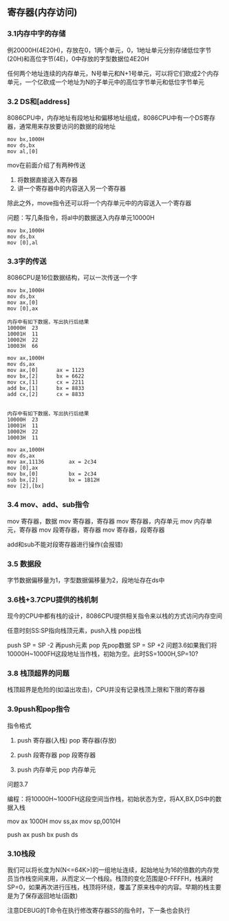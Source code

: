 ## 寄存器(内存访问)

### 3.1内存中字的存储

例20000H(4E20H)，存放在0，1两个单元，0，1地址单元分别存储低位字节(20H)和高位字节(4E)，0中存放的字型数据位4E20H

任何两个地址连续的内存单元，N号单元和N+1号单元，可以将它们砍成2个内存单元，一个亿砍成一个地址为N的子单元中的高位字节单元和低位字节单元

### 3.2 DS和[address]

8086CPU中，内存地址有段地址和偏移地址组成，8086CPU中有一个DS寄存器，通常用来存放要访问的数据的段地址

    mov bx,1000H
    mov ds,bx
    mov al,[0]

mov在前面介绍了有两种传送

1. 将数据直接送入寄存器
2. 讲一个寄存器中的内容送入另一个寄存器

除此之外，move指令还可以将一个内存单元中的内容送入一个寄存器

问题：写几条指令，将al中的数据送入内存单元10000H

    mov bx,1000H
    mov ds,bx
    mov [0],al

### 3.3字的传送

8086CPU是16位数据结构，可以一次传送一个字

    mov bx,1000H
    mov ds,bx
    mov ax,[0]
    mov [0],ax

    内存中有如下数据，写出执行后结果
    10000H  23
    10001H  11
    10002H  22
    10003H  66

    mov ax,1000H
    mov ds,ax
    mov ax,[0]      ax = 1123
    mov bx,[2]      bx = 6622
    mov cx,[1]      cx = 2211
    add bx,[1]      bx = 8833
    add cx,[2]      cx = 8833


    内存中有如下数据，写出执行后结果
    10000H  23
    10001H  11
    10002H  22
    10003H  11

    mov ax,1000H
    mov ds,ax
    mov ax,11136        ax = 2c34
    mov [0],ax         
    mov bx,[0]          bx = 2c34
    sub bx,[2]          bx = 1B12H
    mov [2],[bx]     

### 3.4 mov、add、sub指令

mov 寄存器，数据
mov 寄存器，寄存器
mov 寄存器，内存单元
mov 内存单元，寄存器
mov 段寄存器，寄存器
mov 寄存器，段寄存器

add和sub不能对段寄存器进行操作(会报错)

### 3.5 数据段

字节数据偏移量为1，字型数据偏移量为2，段地址存在ds中

### 3.6栈+3.7CPU提供的栈机制

现今的CPU中都有栈的设计，8086CPU提供相关指令来以栈的方式访问内存空间

任意时刻SS:SP指向栈顶元素，push入栈  pop出栈

push SP = SP -2 再push元素
pop 先pop数据 SP = SP +2 
问题3.6如果我们将10000H~1000FH这段地址当作栈，初始为空。此时SS=1000H,SP=10?

### 3.8 栈顶超界的问题

栈顶超界是危险的(如溢出攻击)，CPU并没有记录栈顶上限和下限的寄存器

### 3.9push和pop指令

指令格式

1. push 寄存器(入栈)  pop 寄存器(存放)

2. push 段寄存器  pop 段寄存器

3. push 内存单元  pop 内存单元

问题3.7

编程：将10000H~1000FH这段空间当作栈，初始状态为空，将AX,BX,DS中的数据入栈

mov ax 1000H
mov ss,ax
mov sp,0010H

push ax
push bx
push ds

### 3.10栈段

我们可以将长度为N(N<=64K>)的一组地址连续，起始地址为16的倍数的内存党员当作栈空间来用，从而定义一个栈段。栈顶的变化范围是0-FFFFH，栈满时SP=0，如果再次进行压栈，栈顶将环绕，覆盖了原来栈中的内容。早期的栈主要是为了保存返回地址(函数)

注意DEBUG的T命令在执行修改寄存器SS的指令时，下一条也会执行
